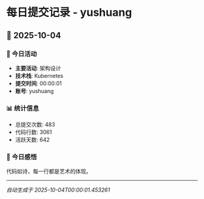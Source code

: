 # 每日提交记录 - yushuang

## 📅 2025-10-04

### 🎯 今日活动
- **主要活动**: 架构设计
- **技术栈**: Kubernetes
- **提交时间**: 00:00:01
- **账号**: yushuang

### 📊 统计信息
- 总提交次数: 483
- 代码行数: 3061
- 活跃天数: 642

### 💭 今日感悟
代码如诗，每一行都是艺术的体现。

---
*自动生成于 2025-10-04T00:00:01.453261*
